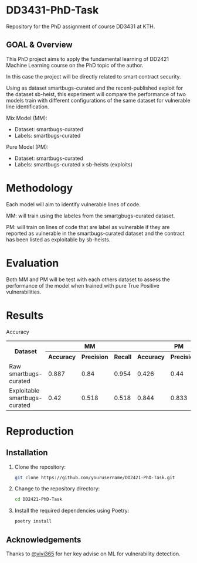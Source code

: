 # DD3431-PhD-Task
Repository for the PhD assignment of course DD3431 at KTH.


## GOAL & Overview

This PhD project aims to apply the fundamental learning of DD2421 Machine Learning course on the PhD topic of the author. 

In this case the project will be directly related to smart contract security.

Using as dataset smartbugs-curated and the recent-published exploit for the dataset sb-heist, this experiment will compare the performance of two models train with different configurations of the same dataset for vulnerable line identification.


Mix Model (MM): 
- Dataset: smartbugs-curated
- Labels: smartbugs-curated

Pure Model (PM):
- Dataset: smartbugs-curated
- Labels:  smartbugs-curated x sb-heists (exploits)

# Methodology

Each model will aim to identify vulnerable lines of code.

MM: will train using the labeles from the smartgbugs-curated dataset.

PM: will train on lines of code that are label as vulnerable if they are reported as vulnerable in the smartbugs-curated dataset and the contract has been listed as exploitable by sb-heists.

# Evaluation

Both MM and PM will be test with each others dataset to assess the performance of the model when trained with pure True Positive vulnerabilities.


# Results

Accuracy



<table>
  <tr>
    <th rowspan="2">Dataset</th>
    <th colspan="3">MM</th>
    <th colspan="3">PM</th>
  </tr>
  <tr>
    <th>Accuracy</th>
    <th>Precision</th>
    <th>Recall</th>
    <th>Accuracy</th>
    <th>Precision</th>
    <th>Recall</th>
  </tr>
  <tr>
    <td>Raw smartbugs-curated</td>
    <td>0.887</td>
    <td>0.84</td>
    <td>0.954</td>
    <td>0.426</td>
    <td>0.44</td>
    <td>0.659</td>
  </tr>
  <tr>
    <td>Exploitable smartbugs-curated</td>
    <td>0.42</td>
    <td>0.518</td>
    <td>0.518</td>
    <td>0.844</td>
    <td>0.833</td>
    <td>0.925</td>
  </tr>
</table>



# Reproduction
## Installation

1. Clone the repository:
    ```sh
    git clone https://github.com/yourusername/DD2421-PhD-Task.git
    ```
2. Change to the repository directory:
    ```sh
    cd DD2421-PhD-Task
    ```
3. Install the required dependencies using Poetry:
    ```sh
    poetry install
    ```



## Acknowledgements
Thanks to [@vivi365](https://github.com/vivi365) for her key advise on ML for vulnerability detection.
